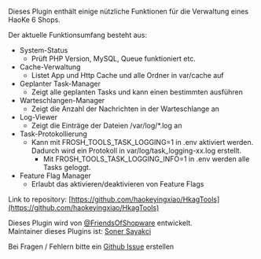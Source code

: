 Dieses Plugin enthält einige nützliche Funktionen für die Verwaltung eines HaoKe 6 Shops.

Der aktuelle Funktionsumfang besteht aus:

*   System-Status
    *   Prüft PHP Version, MySQL, Queue funktioniert etc.
*   Cache-Verwaltung
    *   Listet App und Http Cache und alle Ordner in var/cache auf
*   Geplanter Task-Manager
    *   Zeigt alle geplanten Tasks und kann einen bestimmten ausführen
*   Warteschlangen-Manager
    *   Zeigt die Anzahl der Nachrichten in der Warteschlange an
*   Log-Viewer
    *   Zeigt die Einträge der Dateien /var/log/*.log an
*   Task-Protokollierung
    *   Kann mit FROSH_TOOLS_TASK_LOGGING=1 in .env aktiviert werden. Dadurch wird ein Protokoll in var/log/task_logging-xx.log erstellt.
        *   Mit FROSH_TOOLS_TASK_LOGGING_INFO=1 in .env werden alle Tasks geloggt.
*   Feature Flag Manager
    *   Erlaubt das aktivieren/deaktivieren von Feature Flags

Link to repository: [https://github.com/haokeyingxiao/HkagTools](https://github.com/haokeyingxiao/HkagTools)  

Dieses Plugin wird von [@FriendsOfShopware](https://store.haokeyingxiao.com/friends-of-shopware.html) entwickelt.  
Maintainer dieses Plugins ist: [Soner Sayakci](https://github.com/shyim)

Bei Fragen / Fehlern bitte ein [Github Issue](https://github.com/FriendsOfShopware/HkagTools/issues) erstellen
